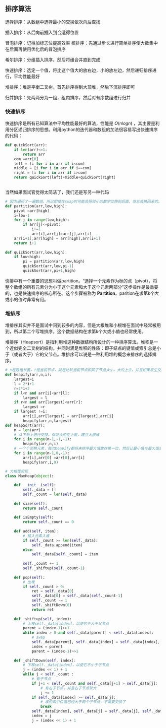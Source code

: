 ## 排序算法

选择排序：从数组中选择最小的交换依次向后查找 

插入排序：从后向前插入到合适得位置 

冒泡排序：记得加标志位提高效率 梳排序：先通过步长进行简单排序使大数集中在后面再使用优化后的冒泡排序 

希尔排序：分组插入排序，然后将组合并直到完成 

快速排序：选定一个值，将比这个值大的放右边，小的放左边，然后递归排序进行，平均性能最好 

堆排序：堆是平衡二叉树，首先排序得到大顶堆，然后下沉排序即可 

归并排序：先两两分为一组，组内排序，然后对有序数组进行归并

### 快速排序

快速排序是所有已知算法中平均性能最好的算法，性能是 $O(nlogn)$ ，其主要是利用分区递归排序的思想。利用python的迭代器和数组的加法很容易写出快速排序的代码：

~~~python
def quickSort(arr):
    if len(arr)<=1:
        return arr
    com =arr[0]
    left = [i for i in arr if i<com]
    middle = [i for i in arr if i==com]
    right = [i for i in arr if i>com]
    return quickSort(left)+middle+quickSort(right)
    
~~~

当然如果面试官觉得太简洁了，我们还是写另一种代码

~~~python
# 因为遍历了一遍数组，所以即使在swap时可能会把较小的数字交换到后面，但总会换回来的。
def partition(arr,low,high):
    pivot =arr[high]
    i=low-1
    for j in range(low,high):
        if arr[j]<=pivot:
            i+=1
            arr[i],arr[j]=arr[j],arr[i]
    arr[i+1],arr[high] = arr[high],arr[i+1]
    return i+1
            
def quickSort(arr,low,high):
    if low<high:
        pi = partition(arr,low,high)
        quickSort(arr,low,pi-1)
        quickSort(arr,pi+1,high)
~~~

快排中有一个重要的思想叫做partition。“选择一个元素作为标的点（pivot），将整个数组的所有元素分为小于这个元素和大于这个元素两部分”这步操作是最重要的，也是快速排序的核心所在。这个步骤被称为 **Partition**。parition在求第k个大或小的值时非常有用。

### 堆排序

堆排序其实并不是面试中问到较多的内容，但是大根堆和小根堆在面试中经常被用到，所以第二个写堆排序。这个数据结构在求第k个大或小值也经常使用。

堆排序（Heapsort）是指利用堆这种数据结构所设计的一种排序算法。堆积是一个近似完全二叉树的结构，并同时满足堆积的性质：即子结点的键值或索引总是小于（或者大于）它的父节点。堆排序可以说是一种利用堆的概念来排序的选择排序。

~~~python
# n是数组长度，i是当前节点，就是比较当前节点和其子节点大小，大的上去，并且如果发生交换，则继续向下交换
def heapify(arr,n,i):
    largest=i
    l = 2*i+1
    r=2*i+2
    if l<n and arr[i]<arr[l]:
        largest = l
    if r<n and arr[largest]<arr[r]:
        largest =r
    if largest !=i:
        arr[i],arr[largest] = arr[largest],arr[i]
        heapify(arr,n,largest)
def heapSort(arr):
    n = len(arr)
    # 从下到上进行交换，保证大的在上面，建立大根堆
    for i in range(n-1,-1,-1):
        heapify(arr,n,i)
    # 一个个交换元素，每次heapify都将未排序最大值放在第一位，然后让最小值与最大值交换位置
    for i in range(n-1,0,-1):
        arr[i],arr[0] =arr[0],arr[i]
        heapify(arr,i,0)
~~~

~~~python
# 大根堆实现
class MaxHeap(object):
 
    def __init__(self):
        self._data = []
        self._count = len(self._data)
 
    def size(self):
        return self._count
 
    def isEmpty(self):
        return self._count == 0
 
    def add(self, item):
        # 插入元素入堆
        if self._count >= len(self._data):
            self._data.append(item)
        else:
            self._data[self._count] = item
 
        self._count += 1
        self._shiftup(self._count-1)
 
    def pop(self):
        # 出堆
        if self._count > 0:
            ret = self._data[0]
            self._data[0] = self._data[self._count-1]
            self._count -= 1
            self._shiftDown(0)
            return ret
        
    def _shiftup(self, index):
        # 上移self._data[index]，以使它不大于父节点
        parent = (index-1)>>1
        while index > 0 and self._data[parent] < self._data[index]:
            # swap
            self._data[parent], self._data[index] = self._data[index], self._data[parent]
            index = parent
            parent = (index-1)>>1
 
    def _shiftDown(self, index):
        # 下移self._data[index]，以使它不小于子节点
        j = (index << 1) + 1
        while j < self._count :
            # 有子节点
            if j+1 < self._count and self._data[j+1] > self._data[j]:
                # 有右子节点，并且右子节点较大
                j += 1
            if self._data[index] >= self._data[j]:
                # 堆的索引位置已经大于两个子节点，不需要交换了
                break
            self._data[index], self._data[j] = self._data[j], self._data[index]
            index = j
            j = (index << 1) + 1

~~~





